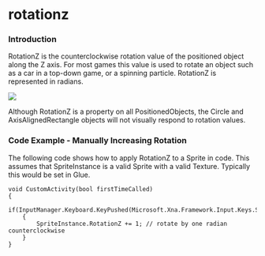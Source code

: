 # rotationz

### Introduction

RotationZ is the counterclockwise rotation value of the positioned object along the Z axis. For most games this value is used to rotate an object such as a car in a top-down game, or a spinning particle. RotationZ is represented in radians.

![](../../../../media/2023-07-img\_64b6c4ad533da.png)

Although RotationZ is a property on all PositionedObjects, the Circle and AxisAlignedRectangle objects will not visually respond to rotation values.

### Code Example - Manually Increasing Rotation

The following code shows how to apply RotationZ to a Sprite in code. This assumes that SpriteInstance is a valid Sprite with a valid Texture. Typically this would be set in Glue.

```
void CustomActivity(bool firstTimeCalled)
{
    if(InputManager.Keyboard.KeyPushed(Microsoft.Xna.Framework.Input.Keys.Space))
    {
        SpriteInstance.RotationZ += 1; // rotate by one radian counterclockwise
    }
}
```



<figure><img src="../../../../media/2019-07-2021\_March\_16\_092026.gif" alt=""><figcaption></figcaption></figure>

 &#x20;
